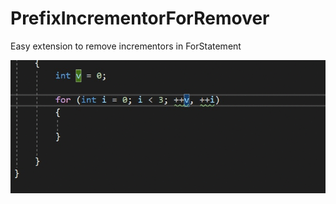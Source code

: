 # PrefixIncrementorForRemover

Easy extension to remove incrementors in ForStatement

![Demo](Demo/alUTjqo1Bw.gif)
